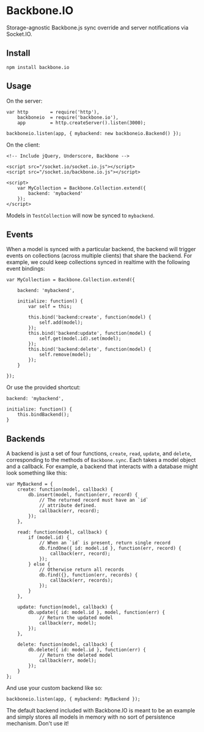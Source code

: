 Backbone.IO
===========

Storage-agnostic Backbone.js sync override and server notifications via Socket.IO.

Install
-------

    npm install backbone.io
    
Usage
-----

On the server:

    var http        = require('http'),
        backboneio  = require('backbone.io'),
        app         = http.createServer().listen(3000);

    backboneio.listen(app, { mybackend: new backboneio.Backend() });

On the client:

    <!-- Include jQuery, Underscore, Backbone -->
    
    <script src="/socket.io/socket.io.js"></script>
    <script src="/socket.io/backbone.io.js"></script>
    
    <script>
        var MyCollection = Backbone.Collection.extend({
            backend: 'mybackend'
        });
    </script>
    
Models in `TestCollection` will now be synced to `mybackend`.

Events
------

When a model is synced with a particular backend, the backend will trigger events
on collections (across multiple clients) that share the backend.  For example, we
could keep collections synced in realtime with the following event bindings:

    var MyCollection = Backbone.Collection.extend({
        
        backend: 'mybackend',
        
        initialize: function() {
            var self = this;
        
            this.bind('backend:create', function(model) {
                self.add(model);
            });
            this.bind('backend:update', function(model) {
                self.get(model.id).set(model);
            });
            this.bind('backend:delete', function(model) {
                self.remove(model);
            });
        }
        
    });
    
Or use the provided shortcut:
    
    backend: 'mybackend',
    
    initialize: function() {
        this.bindBackend();
    }

Backends
--------

A backend is just a set of four functions, `create`, `read`, `update`, and `delete`,
corresponding to the methods of `Backbone.sync`.  Each takes a model object and a callback.
For example, a backend that interacts with a database might look something like this:

    var MyBackend = {
        create: function(model, callback) {
            db.insert(model, function(err, record) {
                // The returned record must have an `id`
                // attribute defined.
                callback(err, record);
            });
        },
        
        read: function(model, callback) {
            if (model.id) {
                // When an `id` is present, return single record
                db.findOne({ id: model.id }, function(err, record) {
                    callback(err, record);
                });
            } else {
                // Otherwise return all records
                db.find({}, function(err, records) {
                    callback(err, records);
                });
            }
        },
        
        update: function(model, callback) {
            db.update({ id: model.id }, model, function(err) {
                // Return the updated model
                callback(err, model);
            });
        },
        
        delete: function(model, callback) {
            db.delete({ id: model.id }, function(err) {
                // Return the deleted model
                callback(err, model);
            });
        }
    };
    
And use your custom backend like so:

    backboneio.listen(app, { mybackend: MyBackend });
    
The default backend included with Backbone.IO is meant to be an example and
simply stores all models in memory with no sort of persistence mechanism.
Don't use it!